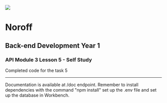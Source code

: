 ![](http://143.42.108.232/pvt/Noroff-64.png)
# Noroff
## Back-end Development Year 1
### API Module 3 Lesson 5 - Self Study

Completed code for the task 5

---
Documentation is available at /doc endpoint.
Remember to install dependencies with the command "npm install" set up the .env file and set up the database in Workbench.
